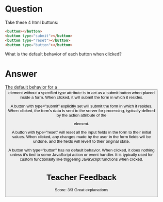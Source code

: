 # Question

Take these 4 html buttons:

```html
<button></button>
<button type="submit"></button>
<button type="reset"></button>
<button type="button"></button>
```

What is the default behavior of each button when clicked?

# Answer

The default behavior for a <button> element without a specified type attribute is to act as a submit button when placed inside a form.
When clicked, it will submit the form in which it resides.

A button with type="submit" explicitly set will submit the form in which it resides.
When clicked, the form's data is sent to the server for processing, typically defined by the action attribute of the <form> element.

A button with type="reset" will reset all the input fields in the form to their initial values.
When clicked, any changes made by the user in the form fields will be undone, and the fields will revert to their original state.

A button with type="button" has no default behavior.
When clicked, it does nothing unless it's tied to some JavaScript action or event handler.
It is typically used for custom functionality like triggering JavaScript functions when clicked.

# Teacher Feedback

Score: 3/3
Great explanations

